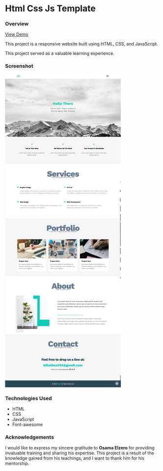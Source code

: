 # Html Css Js Template

### Overview

[View Demo](https://billalben.github.io/html-css-template-one/)

This project is a responsive website built using HTML, CSS, and JavaScript.

This project served as a valuable learning experience.

### Screenshot

[![Homepage](homepage.jpeg)](https://billalben.github.io/html-css-template-one/)

### Technologies Used

- HTML
- CSS
- JavaScript
- Font-awesome

### Acknowledgements

I would like to express my sincere gratitude to **Osama Elzero** for providing invaluable training and sharing his expertise. This project is a result of the knowledge gained from his teachings, and I want to thank him for his mentorship.

